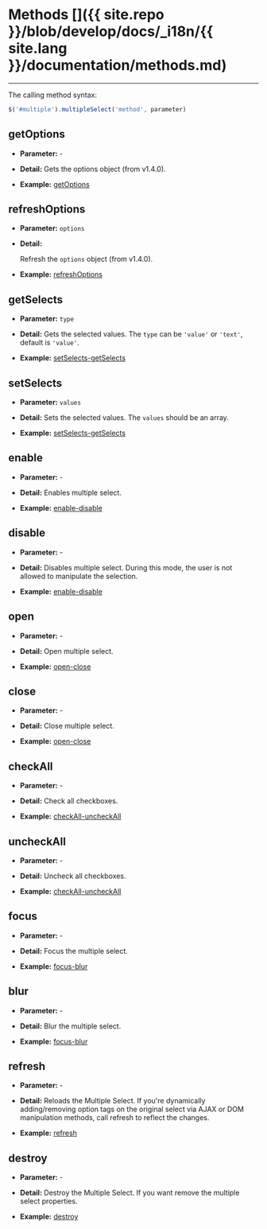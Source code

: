 # Methods []({{ site.repo }}/blob/develop/docs/_i18n/{{ site.lang }}/documentation/methods.md)

---

The calling method syntax:

```js
$('#multiple').multipleSelect('method', parameter)
```

## getOptions

- **Parameter:** -

- **Detail:** Gets the options object (from v1.4.0).

- **Example:** [getOptions](../examples/#getOptions.html)

## refreshOptions

- **Parameter:** `options`

- **Detail:**

  Refresh the `options` object (from v1.4.0).

- **Example:** [refreshOptions](../examples/#refreshOptions.html)

## getSelects

- **Parameter:** `type`

- **Detail:** Gets the selected values. The `type` can be `'value'` or `'text'`, default is `'value'`.

- **Example:** [setSelects-getSelects](../examples/#setSelects-getSelects.html)

## setSelects

- **Parameter:**  `values`

- **Detail:** Sets the selected values. The `values` should be an array.

- **Example:** [setSelects-getSelects](../examples/#setSelects-getSelects.html)

## enable

- **Parameter:**  -

- **Detail:** Enables multiple select.

- **Example:** [enable-disable](../examples/#enable-disable.html)

## disable

- **Parameter:**  -

- **Detail:** Disables multiple select. During this mode, the user is not allowed to manipulate the selection.

- **Example:** [enable-disable](../examples/#enable-disable.html)

## open

- **Parameter:**  -

- **Detail:** Open multiple select.

- **Example:** [open-close](../examples/#open-close.html)

## close

- **Parameter:**  -

- **Detail:** Close multiple select.

- **Example:** [open-close](../examples/#open-close.html)

## checkAll

- **Parameter:**  -

- **Detail:** Check all checkboxes.

- **Example:** [checkAll-uncheckAll](../examples/#checkAll-uncheckAll.html)

## uncheckAll

- **Parameter:**  -

- **Detail:** Uncheck all checkboxes.

- **Example:** [checkAll-uncheckAll](../examples/#checkAll-uncheckAll.html)

## focus

- **Parameter:**  -

- **Detail:** Focus the multiple select.

- **Example:** [focus-blur](../examples/#focus-blur.html)

## blur

- **Parameter:**  -

- **Detail:** Blur the multiple select.

- **Example:** [focus-blur](../examples/#focus-blur.html)

## refresh

- **Parameter:**  -

- **Detail:** Reloads the Multiple Select. If you're dynamically adding/removing option tags on the original select via AJAX or DOM manipulation methods, call refresh to reflect the changes.

- **Example:** [refresh](../examples/#refresh.html)

## destroy

- **Parameter:**  -

- **Detail:** Destroy the Multiple Select. If you want remove the multiple select properties.

- **Example:** [destroy](../examples/#destroy.html)
